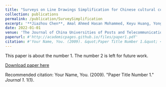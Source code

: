 ```yaml
---
title: "Surveys on Line Drawings Simplification for Chinese cultural computing"
collection: publications
permalink: /publication/SurveySimplification
excerpt: '**Jiazhou Chen**, Amal Ahmed Hasan Mohammed, Keyu Huang, Yongwei Miao'
date: 2022-01-01
venue: 'The Journal of China Universities of Posts and Telecommunications'
paperurl: #'http://academicpages.github.io/files/paper1.pdf'
citation: #'Your Name, You. (2009). &quot;Paper Title Number 1.&quot; <i>Journal 1</i>. 1(1).'
---
```

This paper is about the number 1. The number 2 is left for future work.

[Download paper here](http://academicpages.github.io/files/paper1.pdf)

Recommended citation: Your Name, You. (2009). "Paper Title Number 1." <i>Journal 1</i>. 1(1).
